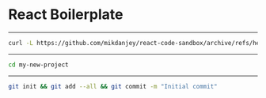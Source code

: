 # React Boilerplate

---

```bash
curl -L https://github.com/mikdanjey/react-code-sandbox/archive/refs/heads/main.zip | bsdtar -xvf- && mv react-code-sandbox-main my-new-project
```

---

```bash
cd my-new-project
```

---


```bash
git init && git add --all && git commit -m "Initial commit"
```
